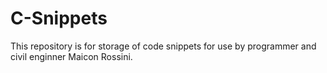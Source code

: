 # C-Snippets
This repository is for storage of code snippets for use by programmer and civil enginner Maicon Rossini.

